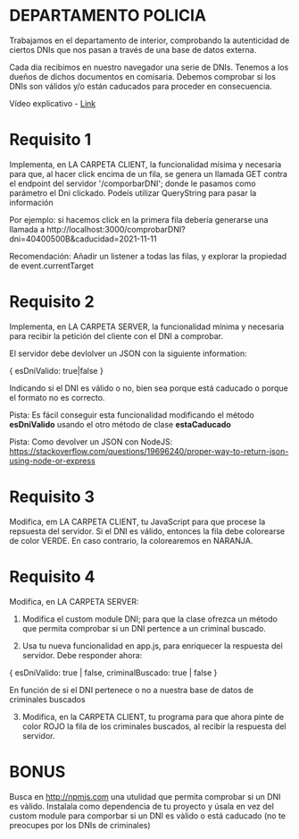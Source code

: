 # DEPARTAMENTO POLICIA

Trabajamos en el departamento de interior, comprobando la autenticidad de ciertos DNIs que nos pasan a través de una base de datos externa.

Cada dia recibimos en nuestro navegador una serie de DNIs. Tenemos a los dueños de dichos documentos en comisaria. Debemos comprobar si los DNIs son válidos y/o están caducados para proceder en consecuencia.

Vídeo explicativo - [Link](https://oscarm.tinytake.com/tt/NTI3OTAzN18xNjUyNTgwNg)

# Requisito 1

Implementa, en LA CARPETA CLIENT, la funcionalidad mísima y necesaria para que, al hacer click encima de un fila, se genera un llamada GET contra el endpoint del  servidor '/comporbarDNI'; donde le pasamos como parámetro el Dni clickado. Podeís utilizar QueryString para pasar la información

Por ejemplo: si hacemos click en la primera fila debería generarse una llamada a http://localhost:3000/comprobarDNI?dni=40400500B&caducidad=2021-11-11

Recomendación: Añadir un listener a todas las filas, y explorar la propiedad de event.currentTarget

# Requisito 2

Implementa, en LA CARPETA SERVER, la funcionalidad mínima y necesaria para recibir la petición del cliente con el DNI a comprobar. 

El servidor debe devlolver un JSON con la siguiente information:

{
    esDniValido: true|false
}

Indicando si el DNI es válido o no, bien sea porque está caducado o porque el formato no es correcto.

Pista: Es fácil conseguir esta funcionalidad modificando el método __esDniValido__ usando el otro método de clase __estaCaducado__

Pista: Como devolver un JSON con NodeJS: https://stackoverflow.com/questions/19696240/proper-way-to-return-json-using-node-or-express

# Requisito 3

Modifica, em LA CARPETA CLIENT, tu JavaScript para que procese la repsuesta del servidor. Si el DNI es válido, entonces la fila debe colorearse de color VERDE.  En caso contrario, la colorearemos en NARANJA.

# Requisito 4

Modifica, en LA CARPETA SERVER:

1. Modifica el custom module DNI; para que la clase ofrezca un método que permita comprobar si un DNI pertence a un criminal buscado. 

2. Usa tu nueva funcionalidad en app.js, para enriquecer la respuesta del servidor. Debe responder ahora:

{
    esDniValido: true | false,
    criminalBuscado: true | false
}

En función de si el DNI pertenece o no a nuestra base de datos de criminales buscados

3. Modifica, en la CARPETA CLIENT, tu programa para que ahora pinte de color ROJO la fila de los criminales buscados, al recibir la respuesta del servidor.

# BONUS

Busca en http://npmjs.com una utulidad que permita comprobar si un DNI es vàlido. Instalala como dependencia de tu proyecto y úsala en vez del custom module para comporbar si un DNI es vàlido o está caducado (no te preocupes por los DNIs de criminales)

